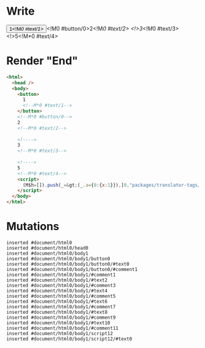 # Write
  <button>1<!M*0 #text/1></button><!M*0 #button/0>2<!M*0 #text/2> <!>3<!M*0 #text/3> <!>5<!M*0 #text/4><script>(M$h=[]).push(_=>(_.a={0:{x:1}}),[0,"packages/translator-tags/src/__tests__/fixtures/let-tag-with-intersection/template.marko_0_x",])</script>


# Render "End"
```html
<html>
  <head />
  <body>
    <button>
      1
      <!--M*0 #text/1-->
    </button>
    <!--M*0 #button/0-->
    2
    <!--M*0 #text/2-->
     
    <!---->
    3
    <!--M*0 #text/3-->
     
    <!---->
    5
    <!--M*0 #text/4-->
    <script>
      (M$h=[]).push(_=&gt;(_.a={0:{x:1}}),[0,"packages/translator-tags/src/__tests__/fixtures/let-tag-with-intersection/template.marko_0_x",])
    </script>
  </body>
</html>
```

# Mutations
```
inserted #document/html0
inserted #document/html0/head0
inserted #document/html0/body1
inserted #document/html0/body1/button0
inserted #document/html0/body1/button0/#text0
inserted #document/html0/body1/button0/#comment1
inserted #document/html0/body1/#comment1
inserted #document/html0/body1/#text2
inserted #document/html0/body1/#comment3
inserted #document/html0/body1/#text4
inserted #document/html0/body1/#comment5
inserted #document/html0/body1/#text6
inserted #document/html0/body1/#comment7
inserted #document/html0/body1/#text8
inserted #document/html0/body1/#comment9
inserted #document/html0/body1/#text10
inserted #document/html0/body1/#comment11
inserted #document/html0/body1/script12
inserted #document/html0/body1/script12/#text0
```